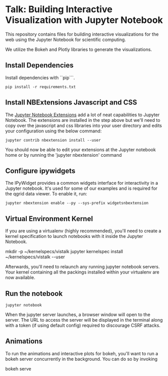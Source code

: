 # Talk: Building Interactive Visualization with Jupyter Notebook
This repository contains files for building interactive visualizations for the web using the Jupyter Notebook for scientific computing.

We utilize the Bokeh and Plotly libraries to generate the visualizations.

## Install Dependencies
Install dependencies with ``pip```.

```
pip install -r requirements.txt
```

## Install NBExtensions Javascript and CSS
The [Jupyter Notebook Extensions](https://github.com/ipython-contrib/jupyter_contrib_nbextensions) add a lot of neat capabilities to Jupyter Notebook. The extensions are installed in the step above but we'll need to copy over the javascript and css libraries into your user directory and edits your configuration using the below command:
```
jupyter contrib nbextension install --user
```

You should now be able to edit your extensions at the Jupyter notebook home or by running the 'jupyter nbextension' command

## Configure ipywidgets
The IPyWidget provides a common widgets interface for interactivity in a Jupyter notebook. It's used for some of our examples and is required for the qgrid data viewer. To enable it, run:

```
jupyter nbextension enable --py --sys-prefix widgetsnbextension
```

## Virtual Environment Kernel
If you are using a virtualenv (highly recommended), you'll need to create a kernel specification to launch notebooks with it inside the Jupyter Notebook.


  mkdir -p ~/kernelspecs/vistalk
  jupyter kernelspec install ~/kernelspecs/vistalk --user


Afterwards, you'll need to relaunch any running jupyter notebook servers. Your kernel containing all the packings installed within your virtualenv are now available.

## Run the notebook
```
jupyter notebook
```

When the jupyter server launches, a browser window will open to the server. The URL to access the server will be displayed in the terminal along with a token (if using default config) required to discourage CSRF attacks.

## Animations
To run the animations and interactive plots for bokeh, you'll want to run a bokeh server concurrently in the background. You can do so by invoking

  bokeh serve
